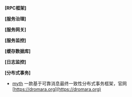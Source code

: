 **[RPC框架]**

**[服务治理]**

**[服务网关]**

**[服务监控]**

**[缓存数据库]**

**[日志监控]**

**[分布式事务]**

- [myth](https://github.com/yu199195/myth)  一款基于可靠消息最终一致性分布式事务框架，官网[https://dromara.org](https://dromara.org)

